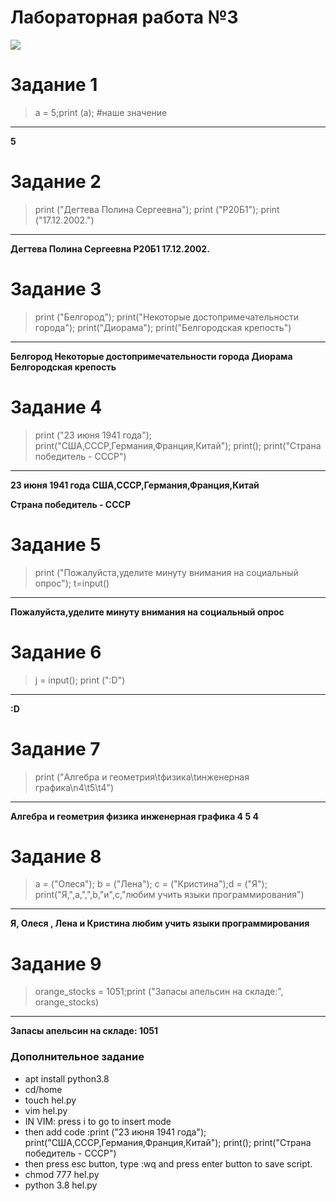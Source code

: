 #  Лабораторная работа №3
![](https://pbs.twimg.com/media/DbS5E7EXkAIXVYg.jpg)

#  Задание 1 
> a = 5;print (a); #наше значение
***
**5**
#  Задание 2
> print ("Дегтева Полина Сергеевна"); print ("Р20Б1"); print ("17.12.2002.")
***
**Дегтева Полина Сергеевна
Р20Б1
17.12.2002.**
#  Задание 3
> print ("Белгород"); print("Некоторые достопримечательности города"); print("Диорама"); print("Белгородская крепость")
***
**Белгород
Некоторые достопримечательности города
Диорама
Белгородская крепость**
#  Задание 4
> print ("23 июня 1941 года"); print("США,СССР,Германия,Франция,Китай"); print(); print("Страна победитель - СССР")
***
**23 июня 1941 года
США,СССР,Германия,Франция,Китай**

**Страна победитель - СССР**
#  Задание 5
> print ("Пожалуйста,уделите минуту внимания на социальный опрос"); t=input()
***
**Пожалуйста,уделите минуту внимания на социальный опрос**
#  Задание 6
> j = input(); print (":D")
***
**:D**
#  Задание 7
> print ("Алгебра и геометрия\tфизика\tинженерная графика\n4\t5\t4")
***
**Алгебра и геометрия     физика  инженерная графика
4       5       4**
#  Задание 8
> a = ("Олеся"); b = ("Лена"); с = ("Кристина");d = ("Я"); print("Я,",a,",",b,"и",с,"любим учить языки программирования")
***
**Я, Олеся , Лена и Кристина любим учить языки программирования**
#  Задание 9
> orange_stocks = 1051;print ("Запасы апельсин на складе:", orange_stocks) 
***
**Запасы апельсин на складе: 1051**

### Дополнительное задание
+ apt install python3.8
+ cd/home
+ touch hel.py
+ vim hel.py
+ IN VIM: press i to go to insert mode
+ then add code :print ("23 июня 1941 года"); print("США,СССР,Германия,Франция,Китай"); print(); print("Страна победитель - СССР")
+ then press esc button, type :wq and press enter button to save script.
+ chmod 777 hel.py
+ python 3.8 hel.py

